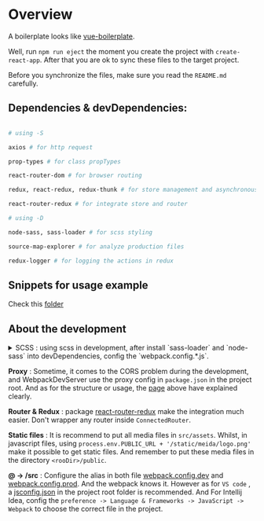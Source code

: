 # Overview

A boilerplate looks like [vue-boilerplate](https://github.com/AkatQuas/vue-boilerplate).

Well, run `npm run eject` the moment you create the project with `create-react-app`. After that you are ok to sync these files to the target project.

Before you synchronize the files, make sure you read the `README.md` carefully. 

## Dependencies & devDependencies:

```bash

# using -S

axios # for http request

prop-types # for class propTypes

react-router-dom # for browser routing

redux, react-redux, redux-thunk # for store management and asynchronous actions

react-router-redux # for integrate store and router

# using -D

node-sass, sass-loader # for scss styling

source-map-explorer # for analyze production files

redux-logger # for logging the actions in redux

```

## Snippets for usage example

Check this [folder](./snippets)

## About the development

<details>

<summary>
SCSS : using scss in development, after install `sass-loader` and `node-sass` into devDependencies, config the `webpack.config.*.js`.
</summary>

```javascript
// config/webpack.config.dev.js
// after css loader config
{
    test: /\.scss$/,
    loader: [
      require.resolve('style-loader'),
      require.resolve('css-loader'),
      {
        loader: require.resolve('postcss-loader'),
        options: {
            // Necessary for external CSS imports to work
            // https://github.com/facebookincubator/create-react-app/issues/2677
            ident: 'postcss',
            plugins: () => [
                require('postcss-flexbugs-fixes'),
                autoprefixer({
                    browsers: [
                        '>1%',
                        'last 4 versions',
                        'Firefox ESR',
                        'not ie < 9' // React doesn't support IE8 anyway
                    ],
                    flexbox: 'no-2009'
                })
            ]
        }
      },
      require.resolve('sass-loader') 
    ]  
}

// config/webpack.config.prod.js
// after css loader config, same position in the file
{
    test: /\.scss$/,
    loader: [
      require.resolve('style-loader'),
      require.resolve('css-loader'),
      {
        loader: require.resolve('postcss-loader'),
        options: {
          // Necessary for external CSS imports to work
          // https://github.com/facebookincubator/create-react-app/issues/2677
          ident: 'postcss',
          plugins: () => [
            require('postcss-flexbugs-fixes'),
            autoprefixer({
              browsers: [
                  '>1%',
                  'last 4 versions',
                  'Firefox ESR',
                  'not ie < 9' // React doesn't support IE8 anyway
              ],
              flexbox: 'no-2009'
            })
          ]
        }
      },
      require.resolve('sass-loader') 
    ]  
}
```
</details>

**Proxy** : Sometime, it comes to the CORS problem during the development, and WebpackDevServer use the proxy config in `package.json` in the project root. And as for the structure or usage, the [page](https://webpack.js.org/configuration/dev-server/#devserver-proxy) above have explained clearly.

**Router & Redux** : package [react-router-redux](https://github.com/ReactTraining/react-router/tree/master/packages/react-router-redux) make the integration much easier. Don't wrapper any router inside `ConnectedRouter`.

**Static files** : It is recommend to put all media files in `src/assets`. Whilst, in javascript files, using `process.env.PUBLIC_URL + '/static/meida/logo.png'` make it possible to get static files. And remember to put these media files in the directory `<rooDir>/public`. 

**@ -> <rootDir>/src** : Configure the alias in both file [webpack.config.dev](./config/webpack.config.dev.js) and [webpack.config.prod](./config/webpack.config.prod.js). And the webpack knows it. However as for `VS code` , a [jsconfig.json](./jsconfig.json) in the project root folder is recommended. And For Intellij Idea, config the `preference -> Language & Frameworks -> JavaScript -> Webpack` to choose the correct file in the project.

